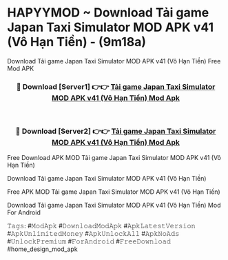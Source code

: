 # HAPYYMOD ~ Download Tải game Japan Taxi Simulator MOD APK v41 (Vô Hạn Tiền) - (9m18a)
Download Tải game Japan Taxi Simulator MOD APK v41 (Vô Hạn Tiền) Free Mod APK

<div align="center">
<h3>🔴 Download [Server1] 👉👉 <a href="https://apk-comot.site?title=Tải_game_Japan_Taxi_Simulator_MOD_APK_v41_(Vô_Hạn_Tiền)">Tải game Japan Taxi Simulator MOD APK v41 (Vô Hạn Tiền) Mod Apk</a></h3><br>

<h3>🔴 Download [Server2] 👉👉 <a href="https://apk-comot.site?title=Tải_game_Japan_Taxi_Simulator_MOD_APK_v41_(Vô_Hạn_Tiền)">Tải game Japan Taxi Simulator MOD APK v41 (Vô Hạn Tiền) Mod Apk</a></h3>
</div>


Free Download APK MOD Tải game Japan Taxi Simulator MOD APK v41 (Vô Hạn Tiền)

Download Tải game Japan Taxi Simulator MOD APK v41 (Vô Hạn Tiền) 

Free APK MOD Tải game Japan Taxi Simulator MOD APK v41 (Vô Hạn Tiền) 

Download Tải game Japan Taxi Simulator MOD APK v41 (Vô Hạn Tiền) Mod For Android

𝚃𝚊𝚐𝚜: #𝙼𝚘𝚍𝙰𝚙𝚔 #𝙳𝚘𝚠𝚗𝚕𝚘𝚊𝚍𝙼𝚘𝚍𝙰𝚙𝚔 #𝙰𝚙𝚔𝙻𝚊𝚝𝚎𝚜𝚝𝚅𝚎𝚛𝚜𝚒𝚘𝚗 #𝙰𝚙𝚔𝚄𝚗𝚕𝚒𝚖𝚒𝚝𝚎𝚍𝙼𝚘𝚗𝚎𝚢 #𝙰𝚙𝚔𝚄𝚗𝚕𝚘𝚌𝚔𝙰𝚕𝚕 #𝙰𝚙𝚔𝙽𝚘𝙰𝚍𝚜 #𝚄𝚗𝚕𝚘𝚌𝚔𝙿𝚛𝚎𝚖𝚒𝚞𝚖 #𝙵𝚘𝚛𝙰𝚗𝚍𝚛𝚘𝚒𝚍 #𝙵𝚛𝚎𝚎𝙳𝚘𝚠𝚗𝚕𝚘𝚊𝚍 #home_design_mod_apk